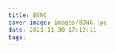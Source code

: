 ```yaml
---
title: BONG
cover_image: images/BONG.jpg
date: 2021-11-30 17:12:11
tags:
---
```


<!-- <p style="text-align: center;">
<img alt="" src="https://s2.loli.net/2022/01/14/zi7fhIkVjXxuTre.jpg" style="width: 725px; " /></p>

<p style="text-align: center;">
<img alt="" src="https://s2.loli.net/2022/01/14/w4BOtRx1WzeZvyY.jpg" style="width: 725px; " /></p>

<p style="text-align: center;">
<img alt="" src="https://s2.loli.net/2022/01/14/49ML83cKyXqd1zf.jpg" style="width: 725px; " /></p>

<p style="text-align: center;">
<img alt="" src="https://s2.loli.net/2022/01/14/obSe1QfBkaTAX3t.jpg" style="width: 725px; " /></p>

<p style="text-align: center;">
<img alt="" src="https://s2.loli.net/2022/01/14/AJYld8mgfLUHntW.jpg" style="width: 725px; " /></p>

<p style="text-align: center;">
<img alt="" src="https://s2.loli.net/2022/01/14/AJYld8mgfLUHntW.jpg" style="width: 725px; " /></p> -->

<p style="text-align: center;">
<img alt="" src="https://s2.loli.net/2022/01/14/zi7fhIkVjXxuTre.jpg" /></p>

<p style="text-align: center;">
<img alt="" src="https://s2.loli.net/2022/01/14/w4BOtRx1WzeZvyY.jpg"/></p>

<p style="text-align: center;">
<img alt="" src="https://s2.loli.net/2022/01/14/49ML83cKyXqd1zf.jpg" /></p>

<p style="text-align: center;">
<img alt="" src="https://s2.loli.net/2022/01/14/obSe1QfBkaTAX3t.jpg"  /></p>

<p style="text-align: center;">
<img alt="" src="https://s2.loli.net/2022/01/14/AJYld8mgfLUHntW.jpg" /></p>

<p style="text-align: center;">
<img alt="" src="https://s2.loli.net/2022/01/14/AJYld8mgfLUHntW.jpg" /></p>

